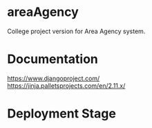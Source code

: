 # areaAgency
College project version for Area Agency system.

# Documentation
https://www.djangoproject.com/ <br>
https://jinja.palletsprojects.com/en/2.11.x/

# Deployment Stage 
